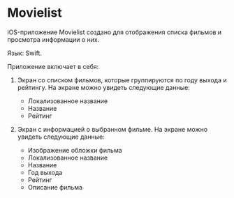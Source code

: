 # Movielist

iOS-приложение Movielist создано для отображения списка фильмов и просмотра информации о них. 

Язык: Swift.

Приложение включает в себя:

1) Экран со списком фильмов, которые группируются по году выхода и рейтингу. На экране можно увидеть следующие данные:

	- Локализованное название
	- Название
	- Рейтинг

2) Экран с информацией о выбранном фильме. На экране можно увидеть следующие данные:

	- Изображение обложки фильма
	- Локализованное название
	- Название
	- Год выхода
	- Рейтинг
	- Описание фильма
